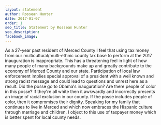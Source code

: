 ```yaml
---
layout: statement
author: Rossean Hunter
date: 2017-01-07
order: 1
seo_title: Statement by Rossean Hunter
seo_description:
facebook_image:
---
```


As a 27-year past resident of Merced County I feel that using tax money from our multicultural/multi-ethnic county tax base to perform at the 2017 inauguration is inappropriate. This has a threatening feel in light of how many people of many backgrounds make up and greatly contribute to the economy of Merced County and our state. Participation of local law enforcement implies special approval of a president with a well known and strong racist message and could lead to questions and unrest here as a result. Did the posse go to Obama's inauguration? Are there people of color in this posse? If they're all white then it awkwardly and incorrectly presents an image of racial exclusion in our county. If the posse includes people of color, then it compromises their dignity. Speaking for my family that continues to live in Merced and which now embraces the Hispanic culture through marriage and children, I object to this use of taxpayer money which is better spent for local county needs.
